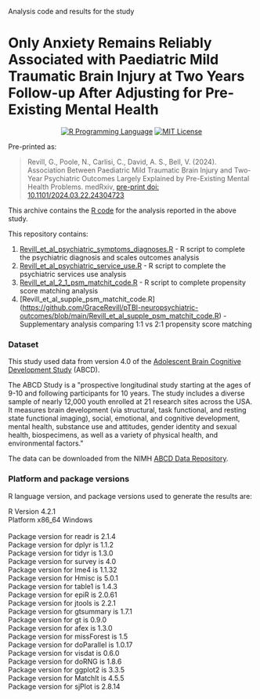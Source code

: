 Analysis code and results for the study

#  Only Anxiety Remains Reliably Associated with Paediatric Mild Traumatic Brain Injury at Two Years Follow-up After Adjusting for Pre-Existing Mental Health


<p align="center">
	<a href="https://en.wikipedia.org/wiki/R_(programming_language)"><img
		alt="R Programming Language"
		src="https://img.shields.io/badge/Language-R-%232268BB.svg"></a>
	<a href="https://opensource.org/licenses/MIT"><img
		alt="MIT License"
		src="https://img.shields.io/badge/license-MIT-blue.svg"></a>
</p>

Pre-printed as: 

> Revill, G., Poole, N., Carlisi, C., David, A. S., Bell, V. (2024). Association Between Paediatric Mild Traumatic Brain Injury and Two-Year Psychiatric Outcomes Largely Explained by Pre-Existing Mental Health Problems. medRxiv, [pre-print doi: 10.1101/2024.03.22.24304723](https://doi.org/10.1101/2024.03.22.24304723)

This archive contains the [R code](https://en.wikipedia.org/wiki/R_(programming_language)) for the analysis reported in the above study. 

This repository contains:

1.  [Revill_et_al_psychiatric_symptoms_diagnoses.R](https://github.com/GraceRevill/pTBI-neuropsychiatric-outcomes/blob/main/Revill_et_al_psychiatric_symptoms_diagnoses.R) - R script to complete the psychiatric diagnosis and scales outcomes analysis
2.  [Revill_et_al_psychiatric_service_use.R](https://github.com/GraceRevill/pTBI-neuropsychiatric-outcomes/blob/main/Revill_et_al_psychiatric_service_use.R) - R script to complete the psychiatric services use analysis
3.  [Revill_et_al_2_1_psm_matchit_code.R](https://github.com/GraceRevill/pTBI-neuropsychiatric-outcomes/blob/main/Revill_et_al_2_1_psm_matchit_code.R) - R script to complete propensity score matching analysis
4.  [Revill_et_al_supple_psm_matchit_code.R] (https://github.com/GraceRevill/pTBI-neuropsychiatric-outcomes/blob/main/Revill_et_al_supple_psm_matchit_code.R) - Supplementary analysis comparing 1:1 vs 2:1 propensity score matching


### Dataset

This study used data from version 4.0 of the [Adolescent Brain Cognitive Development Study](https://en.wikipedia.org/wiki/ABCD_Study) (ABCD).

The ABCD Study is a "prospective longitudinal study starting at the ages of 9-10 and following participants for 10 years. The study includes a diverse sample of nearly 12,000 youth enrolled at 21 research sites across the USA. It measures brain development (via structural, task functional, and resting state functional imaging), social, emotional, and cognitive development, mental health, substance use and attitudes, gender identity and sexual health, biospecimens, as well as a variety of physical health, and environmental factors."

The data can be downloaded from the NIMH [ABCD Data Repository](https://nda.nih.gov/abcd).

### Platform and package versions

R language version, and package versions used to generate the results are:

R Version 4.2.1<br>
Platform x86_64 Windows<br>
<br>
Package version for readr is 2.1.4<br>
Package version for dplyr is 1.1.2<br>
Package version for tidyr is 1.3.0<br>
Package version for survey is 4.0<br>
Package version for lme4 is 1.1.32<br>
Package version for Hmisc is 5.0.1<br>
Package version for table1 is 1.4.3<br>
Package version for epiR is 2.0.61<br>
Package version for jtools is 2.2.1<br>
Package version for gtsummary is 1.7.1<br>
Package version for gt is 0.9.0<br>
Package version for afex is 1.3.0<br>
Package version for missForest is 1.5<br>
Package version for doParallel is 1.0.17<br>
Package version for visdat is 0.6.0<br>
Package version for doRNG is 1.8.6<br>
Package version for ggplot2 is 3.3.5<br>
Package version for MatchIt is 4.5.5<br>
Package version for sjPlot is 2.8.14<br>
